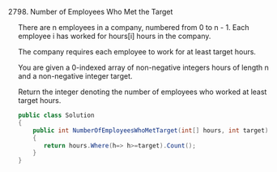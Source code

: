 2798. Number of Employees Who Met the Target


There are n employees in a company, numbered from 0 to n - 1. Each employee i has worked for hours[i] hours in the company.

The company requires each employee to work for at least target hours.

You are given a 0-indexed array of non-negative integers hours of length n and a non-negative integer target.

Return the integer denoting the number of employees who worked at least target hours.

```csharp
public class Solution
{
    public int NumberOfEmployeesWhoMetTarget(int[] hours, int target)
    {
       return hours.Where(h=> h>=target).Count();
    }
}
